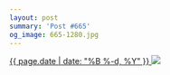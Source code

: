 ```yaml
---
layout: post
summary: 'Post #665'
og_image: 665-1280.jpg
---
```


<p>
 <time>
  <a href="/665">
   {{ page.date | date: "%B %-d, %Y" }}
  </a>
 </time>
 <a href="/665">
  <img data-taken="8/2/2017" sizes="(min-width: 700px) 50vw, calc(100vw - 2rem)" src="{{ site.assets_url }}/665-640.jpg" srcset="{{ site.assets_url }}/665-320.jpg 320w, {{ site.assets_url }}/665-640.jpg 640w, {{ site.assets_url }}/665-960.jpg 960w, {{ site.assets_url }}/665-1280.jpg 1280w"/>
 </a>
</p>
